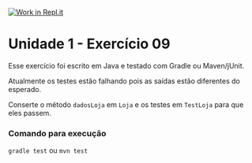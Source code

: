 [![Work in Repl.it](https://classroom.github.com/assets/work-in-replit-14baed9a392b3a25080506f3b7b6d57f295ec2978f6f33ec97e36a161684cbe9.svg)](https://classroom.github.com/online_ide?assignment_repo_id=3293961&assignment_repo_type=AssignmentRepo)
# Unidade 1 - Exercício 09
Esse exercício foi escrito em Java e testado com Gradle ou Maven/jUnit.

Atualmente os testes estão falhando pois as saídas estão diferentes do esperado.

Conserte o método `dadosLoja` em `Loja` e os testes em `TestLoja` para que eles passem.

### Comando para execução
`gradle test`
ou
`mvn test`
